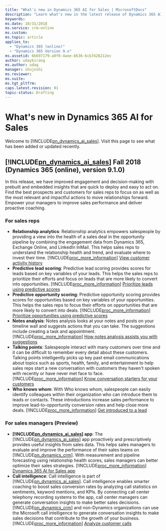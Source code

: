 ```yaml
---
title: "What's new in Dynamics 365 AI for Sales | MicrosoftDocs"
description: "Learn what's new in the latest release of Dynamics 365 AI for Sales."
keywords: 
ms.date: 10/31/2018
ms.service: crm-online
ms.custom: 
ms.topic: article
applies_to:
  - "Dynamics 365 (online)"
  - "Dynamics 365 Version 9.x"
ms.assetid: 6b697179-a0f0-4aee-b636-6cb7426212ec
author: udaykirang
ms.author: udag
manager: shujoshi
ms.reviewer: 
ms.suite: 
ms.tgt_pltfrm: 
caps.latest.revision: 01
topic-status: Drafting
---
```


# What's new in Dynamics 365 AI for Sales

Welcome to [!INCLUDE[pn_dynamics_ai_sales](../includes/pn-dynamics-ai-sales.md)]. Visit this page to see what has been added or updated recently.

## [!INCLUDE[pn_dynamics_ai_sales](../includes/pn-dynamics-ai-sales.md)] Fall 2018 (Dynamics 365 (online), version 9.1.0)

In this release, we have improved engagement and decision-making with prebuilt and embedded insights that are quick to deploy and easy to act on. Find the best prospects and customers for sales reps to focus on as well as the most relevant and impactful actions to move relationships forward. Empower your managers to improve sales performance and deliver proactive coaching.



<!--from editor: The "more information" titles vary somewhat from the actual titles that they link to, especially the one in Relationship analytics. I think it helps the reader know they've gone to the right place if the titles match or nearly match.-->


### For sales reps

- **Relationship analytics**: Relationship analytics empowers salespeople by providing a view into the health of a sales deal in the opportunity pipeline by combining the engagement data from Dynamics 365, Exchange Online, and LinkedIn InMail. This helps sales reps to understand the relationship health and trend, and evaluate where to invest their time. [!INCLUDE[proc_more_information](../includes/proc-more-information.md)] [View customer activity history](../sales/relationship-analytics.md)
- **Predictive lead scoring**: Predictive lead scoring provides scores for leads based on key variables of your leads. This helps the sales reps to prioritize their efforts and focus on leads that are more likely to convert into opportunities. [!INCLUDE[proc_more_information](../includes/proc-more-information.md)] [Prioritize leads using predictive scores](../sales/work-predictive-lead-scoring.md)
- **Predictive opportunity scoring**: Predictive opportunity scoring provides scores for opportunities based on key variables of your opportunities. This helps the sales reps to focus their efforts on opportunities that are more likely to convert into deals. [!INCLUDE[proc_more_information](../includes/proc-more-information.md)] [Prioritize opportunities using predictive scores](../sales/work-predictive-opportunity-scoring.md)
- **Notes analysis**: Notes analysis looks at your notes and posts on your timeline wall and suggests actions that you can take. The suggestions include creating a task and appointment. [!INCLUDE[proc_more_information](../includes/proc-more-information.md)] [How notes analysis assists you with suggestions](../sales/notes-analysis.md)
- **Talking points**: Salespeople interact with many customers over time and it can be difficult to remember every detail about these customers. Talking points intelligently picks up key past email communications about topics such as sports, health, family, and entertainment to help sales reps start a new conversation with customers they haven't spoken with recently or have never met face to face. [!INCLUDE[proc_more_information](../includes/proc-more-information.md)] [Know conversation starters for your customers](../sales/talking-points.md)
- **Who knows whom**: With Who knows whom, salespeople can easily identify colleagues within their organization who can introduce them to leads or contacts. These introductions increase sales performance to improve lead-to-opportunity conversion rates and help close more deals. [!INCLUDE[proc_more_information](../includes/proc-more-information.md)] [Get introduced to a lead](../sales/who-knows-whom.md)

### For sales managers (Preview)

- **[!INCLUDE[pn_dynamics_ai_sales](../includes/pn-dynamics-ai-sales.md)] app**: The [!INCLUDE[pn_dynamics_ai_sales](../includes/pn-dynamics-ai-sales.md)] app proactively and prescriptively provides useful insights from sales data. This helps sales managers to evaluate and improve the performance of their sales teams on [!INCLUDE[pn_dynamics_crm](../includes/pn-dynamics-crm.md)]. With measurement and pipeline forecasting using relationship health scores, sales managers can better optimize their sales strategies. [!INCLUDE[proc_more_information](../includes/proc-more-information.md)] [Dynamics 365 AI for Sales app](../sales/dynamics365-ai-sales-app.md)
- **Call intelligence**: Call intelligence is part of [!INCLUDE[pn_dynamics_ai_sales](../includes/pn-dynamics-ai-sales.md)]. Call intelligence enables smarter coaching to boost sales conversion rates by analyzing call statistics on sentiments, keyword mentions, and KPIs. By connecting call center telephony recording systems to the app, call center managers can generate conversation insights to make better sales decisions. [!INCLUDE[pn_dynamics_crm](../includes/pn-dynamics-crm.md)] and non-Dynamics organizations can use the Microsoft call intelligence to generate conversation insights to make sales decisions that contribute to the growth of your business. [!INCLUDE[proc_more_information](../includes/proc-more-information.md)] [Analyze customer calls](../sales/call-intelligence.md)
